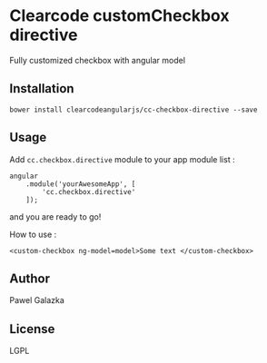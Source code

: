 Clearcode customCheckbox directive
=========

Fully customized checkbox with angular model

Installation
--------------
``` bower install clearcodeangularjs/cc-checkbox-directive --save ```



Usage
------

Add ``` cc.checkbox.directive ``` module to your app module list :


```
angular
    .module('yourAwesomeApp', [
        'cc.checkbox.directive'
    ]);
```
and you are ready to go!

How to use :


```
<custom-checkbox ng-model=model>Some text </custom-checkbox>
```



Author
------

Pawel Galazka


License
----

LGPL

